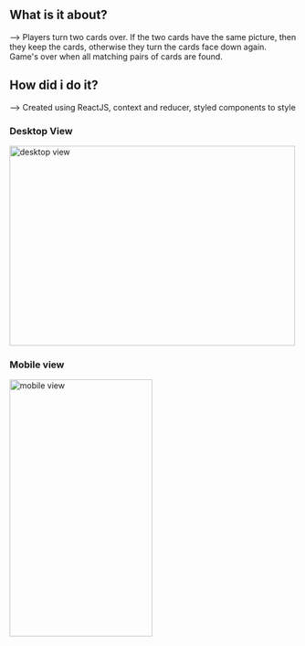 ## What is it about?

--> Players turn two cards over. If the two cards have the same picture, then they keep the cards, otherwise they turn the cards face down again. Game's over when all matching pairs of cards are found.

## How did i do it?
--> Created using ReactJS, context and reducer, styled components to style

### Desktop View
<img src="https://user-images.githubusercontent.com/100474477/221763564-25437720-cc6f-4047-a899-823f25a0c485.png" alt="desktop view" width="500px" height="350px"/>

### Mobile view
<img src="https://user-images.githubusercontent.com/100474477/221763594-138eaad2-7821-4056-9577-83c7d2eaf5b2.png" alt="mobile view" width="250px" height="450px" />
